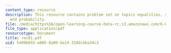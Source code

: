 ```yaml
---
content_type: resource
description: This resource contains problem set on topics equalities, six-sided die
  and probability.
file: /media/https%3A/open-learning-course-data-rc.s3.amazonaws.com/6-041-probabilistic-systems-analysis-and-applied-probability-spring-2006/5409b655a0058a00da14310dcbba34c3_rec01.pdf
file_type: application/pdf
resourcetype: Document
title: rec01.pdf
uid: 5409b655-a005-8a00-da14-310dcbba34c3
---
```

